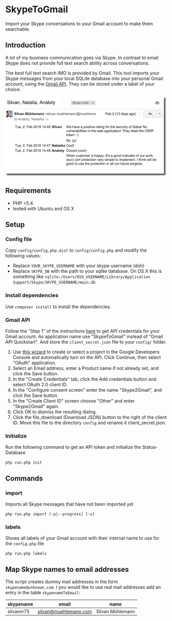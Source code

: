 
# SkypeToGmail
Import your Skype conversations to your Gmail account to make them searchable.

## Introduction
A lot of my business communication goes via Skype. In contrast to email Skype does not provide full text search ability
across conversations.

The best full text search IMO is provided by Gmail. This tool imports your Skype messages from your local SQLite database
into your personal Gmail account, using the [Gmail API](https://developers.google.com/gmail/api/). They can be stored under
a label of your choice.

![Example of imported message](/example-message.png)


## Requirements
* PHP >5.4
* tested with Ubuntu and OS X


## Setup

### Config file

Copy `config/config.php.dist` to `config/config.php` and modify the following values:

 *  Replace `YOUR_SKYPE_USERNAME` with your skype username (doh)
 *  Replace `SKYPE_DB` with the path to your sqlite database. On OS X this is something like `sqlite:/Users/OSX_USERNAME/Library/Application Support/Skype/SKYPE_USERNAME/main.db`

### Install dependencies
Use `composer install` to install the dependencies.

### Gmail API
Follow the "Step 1" of the instructions [here](https://developers.google.com/gmail/api/quickstart/php) to get API credentials for your
Gmail account. As application name use "SkypeToGmail" instead of "Gmail API Quickstart". And store the `client_secret.json`
file to your `config/` folder.

 1. Use [this wizard](https://console.developers.google.com/start/api?id=gmail) to create or select a project in the Google
   Developers Console and automatically turn on the API. Click Continue, then select "OAuth" application.
 2. Select an Email address, enter a Product name if not already set, and click the Save button.
 3. In the "Create Credentials" tab, click the Add credentials button and select OAuth 2.0 client ID.
 4. In the "Configure consent screen" enter the name "Skype2Gmail", and click the Save button.
 5. In the "Create Client ID" screen choose "Other" and enter "Skype2Gmail" again.
 6. Click OK to dismiss the resulting dialog.
 7. Click the file_download (Download JSON) button to the right of the client ID. Move this file to the directory `config` and rename it client_secret.json.

### Initialize
Run the following command to get an API token and initialize the Status-Database

    php run.php init


## Commands

### import
Imports all Skype messages that have not been imported yet

    php run.php import [-p|--progress] [-v]

### labels
Shows all labels of your Gmail account with their internal name to use for the `config.php` file

    php run.php labels

## Map Skype names to email addresses

The script creates dummy mail addresses in the form `skypename@unknown.com`. I you would like to use real mail addresses add an entry in the table `skypenameToEmail`:

| skypename | email                                | name             |
|-----------|--------------------------------------|------------------|
| silvanm75 | silvan@muehlemann.com                | Silvan Mühlemann |


